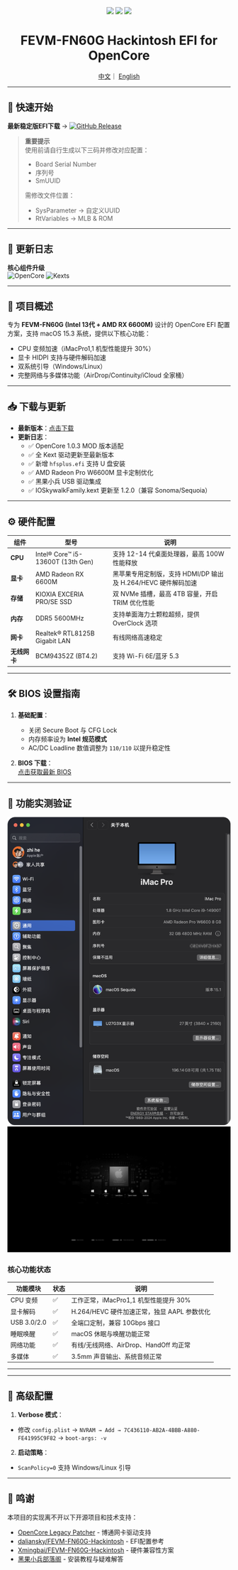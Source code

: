 <p align="center">
  <img src="https://img.shields.io/badge/OpenCore-1.0.3_MOD-9cf?style=flat-square&logo=apple" />
  <img src="https://img.shields.io/badge/macOS-Sequoia_15.3-success?style=flat-square&logo=apple" />
  <img src="https://img.shields.io/badge/BIOS-FN60G_B11HF210-blue?style=flat-square" />
</p>

<h1 align="center">FEVM-FN60G Hackintosh EFI for OpenCore</h1>
<div align="center">
  <a href="https://github.com/jhihhe/FEVM-FN60G-Hackintosh/blob/main/README.md">中文</a>｜
  <a href="https://github.com/jhihhe/FEVM-FN60G-Hackintosh/blob/main/README-EN.md">English</a>
</div>

---

## 🚀 快速开始
**最新稳定版EFI下载** → [![GitHub Release](https://img.shields.io/github/v/release/jhihhe/FEVM-FN60G-Hackintosh?style=for-the-badge&logo=apple)](https://github.com/jhihhe/FEVM-FN60G-Hackintosh/releases)

> **重要提示**  
> 使用前请自行生成以下三码并修改对应配置：
> - Board Serial Number
> - 序列号
> - SmUUID
> 
> 需修改文件位置：
> - SysParameter → 自定义UUID
> - RtVariables → MLB & ROM

---

## 📜 更新日志
**核心组件升级**  
![OpenCore](https://img.shields.io/badge/OpenCore-1.0.3_MOD-9cf?style=flat-square) 
![Kexts](https://img.shields.io/badge/Kexts-2023.11_Latest-4BC51D?style=flat-square)

---
## 📌 项目概述  
专为 **FEVM-FN60G (Intel 13代 + AMD RX 6600M)** 设计的 OpenCore EFI 配置方案，支持 macOS 15.3 系统，提供以下核心功能：  
- CPU 变频加速（iMacPro1,1 机型性能提升 30%）  
- 显卡 HIDPI 支持与硬件解码加速  
- 双系统引导（Windows/Linux）  
- 完整网络与多媒体功能（AirDrop/Continuity/iCloud 全家桶）  

---

## 📥 下载与更新  
- **最新版本**：[点击下载](https://github.com/jhihhe/FEVM-FN60G-Hackintosh/releases)  
- **更新日志**：  
  - ✅ OpenCore 1.0.3 MOD 版本适配  
  - ✅ 全 Kext 驱动更新至最新版本  
  - ✅ 新增 `hfsplus.efi` 支持 U 盘安装  
  - ✅ AMD Radeon Pro W6600M 显卡定制优化  
  - ✅ 黑果小兵 USB 驱动集成  
  - ✅ IOSkywalkFamily.kext 更新至 1.2.0（兼容 Sonoma/Sequoia）  

---

## ⚙️ 硬件配置  
| 组件          | 型号                          | 说明                                                                 |
|---------------|-------------------------------|----------------------------------------------------------------------|
| **CPU**       | Intel® Core™ i5-13600T (13th Gen) | 支持 12-14 代桌面处理器，最高 100W 性能释放                                |
| **显卡**      | AMD Radeon RX 6600M           | 黑苹果专用定制版，支持 HDMI/DP 输出及 H.264/HEVC 硬件解码加速                   |
| **存储**      | KIOXIA EXCERIA PRO/SE SSD     | 双 NVMe 插槽，最高 4TB 容量，开启 TRIM 优化性能                              |
| **内存**      | DDR5 5600MHz                  | 支持单面海力士颗粒超频，提供 OverClock 选项                                 |
| **网卡**      | Realtek® RTL8125B Gigabit LAN  | 有线网络高速稳定                                                      |
| **无线网卡**  | BCM94352Z (BT4.2)             | 支持 Wi-Fi 6E/蓝牙 5.3                                                |

---

## 🛠️ BIOS 设置指南  
1. **基础配置**：  
   - 关闭 Secure Boot 与 CFG Lock  
   - 内存频率设为 **Intel 规范模式**  
   - AC/DC Loadline 数值调整为 `110/110` 以提升稳定性  

2. **BIOS 下载**：  
   [点击获取最新 BIOS](https://github.com/jhihhe/FEVM-FN60G-Hackintosh/releases/tag/BIOS)  

---

## 📸 功能实测验证  
![系统概览](https://github.com/jhihhe/FEVM-FN60G-Hackintosh/raw/main/%E7%B3%BB%E7%BB%9F%E6%8A%A5%E5%91%8A.png)  
![OpenCore 主题](https://github.com/jhihhe/FEVM-FN60G-Hackintosh/raw/main/OC%E4%B8%BB%E9%A2%98.jpeg)  

### 核心功能状态  
| 功能模块       | 状态 | 说明                                                                 |
|----------------|------|----------------------------------------------------------------------|
| CPU 变频       | ✅    | 工作正常，iMacPro1,1 机型性能提升 30%                                |
| 显卡解码       | ✅    | H.264/HEVC 硬件加速正常，独显 AAPL 参数优化                            |
| USB 3.0/2.0    | ✅    | 全端口定制，兼容 10Gbps 接口                                         |
| 睡眠唤醒       | ✅    | macOS 休眠与唤醒功能正常                                            |
| 网络功能       | ✅    | 有线/无线网络、AirDrop、HandOff 均正常                              |
| 多媒体         | ✅    | 3.5mm 声音输出、系统音频正常                                         |

---

---

## 📝 高级配置  
1. **Verbose 模式**：  
  - 修改 `config.plist` → `NVRAM → Add → 7C436110-AB2A-4BBB-A880-FE41995C9F82` → `boot-args: -v`
2. **启动策略**：  
  - `ScanPolicy=0` 支持 Windows/Linux 引导

---

## 🙏 鸣谢
本项目的实现离不开以下开源项目和技术支持：
- [OpenCore Legacy Patcher](https://github.com/dortania/OpenCore-Legacy-Patcher) - 博通网卡驱动支持
- [daliansky/FEVM-FN60G-Hackintosh](https://github.com/daliansky/FEVM-FN60G-Hackintosh) - EFI配置参考
- [Xmingbai/FEVM-FN60G-Hackintosh](https://github.com/Xmingbai/FEVM-FN60G-Hackintosh) - 硬件兼容性方案
- [黑果小兵部落阁](https://blog.daliansky.net/) - 安装教程与疑难解答
